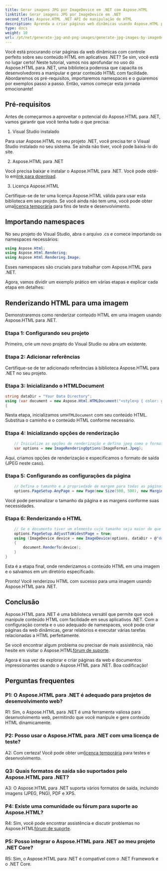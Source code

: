 ```yaml
---
title: Gerar imagens JPG por ImageDevice em .NET com Aspose.HTML
linktitle: Gerar imagens JPG por ImageDevice em .NET
second_title: Aspose.HTML .NET API de manipulação de HTML
description: Aprenda a criar páginas web dinâmicas usando Aspose.HTML para .NET. Este tutorial passo a passo abrange pré-requisitos, namespaces e renderização de HTML para imagens.
type: docs
weight: 10
url: /pt/net/generate-jpg-and-png-images/generate-jpg-images-by-imagedevice/
---
```


Você está procurando criar páginas da web dinâmicas com controle perfeito sobre seu conteúdo HTML em aplicativos .NET? Se sim, você está no lugar certo! Neste tutorial, vamos nos aprofundar no uso do Aspose.HTML para .NET, uma biblioteca poderosa que capacita os desenvolvedores a manipular e gerar conteúdo HTML com facilidade. Abordaremos os pré-requisitos, importaremos namespaces e o guiaremos por exemplos passo a passo. Então, vamos começar esta jornada emocionante!

## Pré-requisitos

Antes de começarmos a aproveitar o potencial do Aspose.HTML para .NET, vamos garantir que você tenha tudo o que precisa:

1. Visual Studio instalado

Para usar Aspose.HTML no seu projeto .NET, você precisa ter o Visual Studio instalado no seu sistema. Se ainda não tiver, você pode baixá-lo do site.

2. Aspose.HTML para .NET

 Você precisa baixar e instalar o Aspose.HTML para .NET. Você pode obtê-lo em[link para download](https://releases.aspose.com/html/net/).

3. Licença Aspose.HTML

Certifique-se de ter uma licença Aspose.HTML válida para usar esta biblioteca em seu projeto. Se você ainda não tem uma, você pode obter uma[licença temporária](https://purchase.aspose.com/temporary-license/) para fins de teste e desenvolvimento.

## Importando namespaces

No seu projeto do Visual Studio, abra o arquivo .cs e comece importando os namespaces necessários:

```csharp
using Aspose.Html;
using Aspose.Html.Rendering;
using Aspose.Html.Rendering.Image;
```

Esses namespaces são cruciais para trabalhar com Aspose.HTML para .NET.

Agora, vamos dividir um exemplo prático em várias etapas e explicar cada etapa em detalhes:

## Renderizando HTML para uma imagem

Demonstraremos como renderizar conteúdo HTML em uma imagem usando Aspose.HTML para .NET.

### Etapa 1: Configurando seu projeto

Primeiro, crie um novo projeto do Visual Studio ou abra um existente.

### Etapa 2: Adicionar referências

Certifique-se de ter adicionado referências à biblioteca Aspose.HTML para .NET no seu projeto.

### Etapa 3: Inicializando o HTMLDocument

```csharp
string dataDir = "Your Data Directory";
using (var document = new Aspose.Html.HTMLDocument("<style>p { color: green; }</style><p>my first paragraph</p>", @"c:\work\"))
{
```

 Nesta etapa, inicializamos um`HTMLDocument` com seu conteúdo HTML. Substitua o caminho e o conteúdo HTML conforme necessário.

### Etapa 4: Inicializando opções de renderização

```csharp
    // Inicialize as opções de renderização e defina jpeg como o formato de saída
    var options = new ImageRenderingOptions(ImageFormat.Jpeg);
```

Aqui, criamos opções de renderização e especificamos o formato de saída (JPEG neste caso).

### Etapa 5: Configurando as configurações da página

```csharp
    // Defina o tamanho e a propriedade de margem para todas as páginas.
    options.PageSetup.AnyPage = new Page(new Size(500, 500), new Margin(50, 50, 50, 50));
```

Você pode personalizar o tamanho da página e as margens conforme suas necessidades.

### Etapa 6: Renderizando o HTML

```csharp
    // Se o documento tiver um elemento cujo tamanho seja maior do que o predefinido pelo tamanho de página do usuário, as páginas de saída serão ajustadas.
    options.PageSetup.AdjustToWidestPage = true;
    using (ImageDevice device = new ImageDevice(options, dataDir + @"document_out.jpg"))
    {
        document.RenderTo(device);
    }
}
```

Esta é a etapa final, onde renderizamos o conteúdo HTML em uma imagem e o salvamos em um diretório especificado.

Pronto! Você renderizou HTML com sucesso para uma imagem usando Aspose.HTML para .NET.

## Conclusão

Aspose.HTML para .NET é uma biblioteca versátil que permite que você manipule conteúdo HTML com facilidade em seus aplicativos .NET. Com a configuração correta e o uso adequado de namespaces, você pode criar páginas da web dinâmicas, gerar relatórios e executar várias tarefas relacionadas a HTML perfeitamente.

 Se você encontrar algum problema ou precisar de mais assistência, não hesite em visitar o Aspose.HTML[fórum de suporte](https://forum.aspose.com/).

Agora é sua vez de explorar e criar páginas da web e documentos impressionantes usando o Aspose.HTML para .NET. Boa codificação!

## Perguntas frequentes

### P1: O Aspose.HTML para .NET é adequado para projetos de desenvolvimento web?
   
R1: Sim, o Aspose.HTML para .NET é uma ferramenta valiosa para desenvolvimento web, permitindo que você manipule e gere conteúdo HTML dinamicamente.

### P2: Posso usar o Aspose.HTML para .NET com uma licença de teste?
   
 A2: Com certeza! Você pode obter um[licença temporária](https://purchase.aspose.com/temporary-license/) para testes e desenvolvimento.

### Q3: Quais formatos de saída são suportados pelo Aspose.HTML para .NET?
   
A3: O Aspose.HTML para .NET suporta vários formatos de saída, incluindo imagens (JPEG, PNG), PDF e XPS.

### P4: Existe uma comunidade ou fórum para suporte ao Aspose.HTML?
   
 R4: Sim, você pode encontrar assistência e discutir problemas no Aspose.HTML[fórum de suporte](https://forum.aspose.com/).

### P5: Posso integrar o Aspose.HTML para .NET ao meu projeto .NET Core?

R5: Sim, o Aspose.HTML para .NET é compatível com o .NET Framework e o .NET Core.